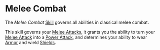 # Melee Combat

The *Melee Combat* [Skill](../Skills.md) governs all abilities in classical melee combat.

This skill governs your [Melee Attacks](../../../Game%20Procedures/Combat/Melee%20Attack.md), it grants you the ability to turn your [Melee Attack](../../../Game%20Procedures/Combat/Melee%20Attack.md) into a [Power Attack](../Power%20Attack.md), and determines your ability to wear [Armor](../../../Items%20and%20Gear/Armor/Armor.md) and wield [Shields](../../../Items%20and%20Gear/Armor%20Properties/Shield%20Property.md).

